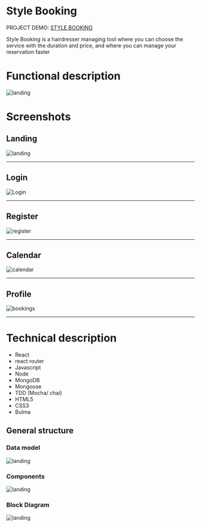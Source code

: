 # Style Booking 


PROJECT DEMO:
[STYLE BOOKING](http://stylebooking.surge.sh/)


Style Booking is a hairdresser managing tool where you can choose the service with the duration and price, and where you can manage your reservation faster


# Functional description


![landing](images/F.Description.png)

# Screenshots 

## Landing
![landing](images/landing.png)

------------------
## Login
![Login](images/login.png)

------------------
## Register
![register](images/register.png)

------------------
## Calendar
![calendar](images/calendar.png)

------------------
## Profile
![bookings](images/bookings.png)

------------------

# Technical description

* React
* react router
* Javascript
* Node
* MongoDB
* Mongoose
* TDD (Mocha/ chai)
* HTML5
* CSS3
* Bulma

## General structure

### Data model
![landing](images/schemas.png)

### Components
![landing](images/components.png)

### Block Diagram
![landing](images/dataModel.png)





